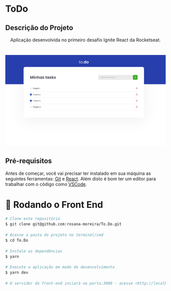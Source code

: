 # ToDo
<h2>Descrição do Projeto</h2>
<p align="center">
Aplicação desenvolvida no primeiro desafio Ignite React da Rocketseat.
</p>

<h1 align="center">
  <img alt="logo" title="#logo" src="./assets/git.png" />
</h1>
<h2>Pré-requisitos</h2>

Antes de começar, você vai precisar ter instalado em sua máquina as seguintes ferramentas:
[Git](https://git-scm.com) e [React](https://pt-br.reactjs.org/).
Além disto é bom ter um editor para trabalhar com o código como [VSCode](https://code.visualstudio.com/).

# 🎲 Rodando o Front End

```bash
# Clone este repositório
$ git clone git@github.com:rosana-moreira/To.Do.git

# Acesse a pasta do projeto no terminal/cmd
$ cd To.Do

# Instale as dependências
$ yarn

# Execute a aplicação em modo de desenvolvimento
$ yarn dev

# O servidor do front-end inciará na porta:3000 - acesse <http://localhost:8080>
```
